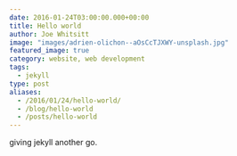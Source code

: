 ```yaml
---
date: 2016-01-24T03:00:00.000+00:00
title: Hello world
author: Joe Whitsitt
image: "images/adrien-olichon--aOsCcTJXWY-unsplash.jpg"
featured_image: true
category: website, web development
tags: 
  - jekyll
type: post
aliases:
  - /2016/01/24/hello-world/
  - /blog/hello-world
  - /posts/hello-world
---
```

giving jekyll another go.